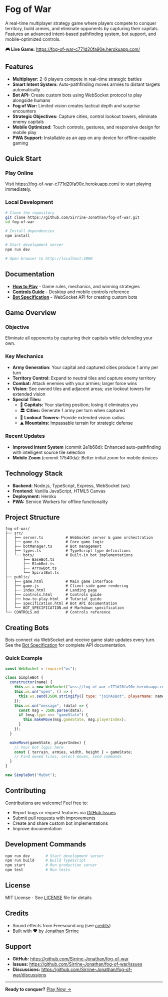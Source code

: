 # Fog of War

A real-time multiplayer strategy game where players compete to conquer territory, build armies, and eliminate opponents by capturing their capitals. Features an advanced intent-based pathfinding system, bot support, and mobile-optimized controls.

**🎮 Live Game:** https://fog-of-war-c771d20fa90e.herokuapp.com/

## Features

- **Multiplayer:** 2-8 players compete in real-time strategic battles
- **Smart Intent System:** Auto-pathfinding moves armies to distant targets automatically
- **Bot API:** Create custom bots using WebSocket protocol to play alongside humans
- **Fog of War:** Limited vision creates tactical depth and surprise encounters
- **Strategic Objectives:** Capture cities, control lookout towers, eliminate enemy capitals
- **Mobile Optimized:** Touch controls, gestures, and responsive design for mobile play
- **PWA Support:** Installable as an app on any device for offline-capable gaming

## Quick Start

### Play Online

Visit https://fog-of-war-c771d20fa90e.herokuapp.com/ to start playing immediately.

### Local Development

```bash
# Clone the repository
git clone https://github.com/Sirrine-Jonathan/fog-of-war.git
cd fog-of-war

# Install dependencies
npm install

# Start development server
npm run dev

# Open browser to http://localhost:3000
```

## Documentation

- **[How to Play](https://fog-of-war-c771d20fa90e.herokuapp.com/how-to-play.html)** - Game rules, mechanics, and winning strategies
- **[Controls Guide](https://fog-of-war-c771d20fa90e.herokuapp.com/controls.html)** - Desktop and mobile controls reference
- **[Bot Specification](https://fog-of-war-c771d20fa90e.herokuapp.com/specification.html)** - WebSocket API for creating custom bots

## Game Overview

### Objective

Eliminate all opponents by capturing their capitals while defending your own.

### Key Mechanics

- **Army Generation:** Your capital and captured cities produce 1 army per turn
- **Territory Control:** Expand to neutral tiles and capture enemy territory
- **Combat:** Attack enemies with your armies; larger force wins
- **Vision:** See owned tiles and adjacent areas; use lookout towers for extended vision
- **Special Tiles:**
  - 👑 **Capitals:** Your starting position; losing it eliminates you
  - 🏛️ **Cities:** Generate 1 army per turn when captured
  - 🗼 **Lookout Towers:** Provide extended vision radius
  - ⛰️ **Mountains:** Impassable terrain for strategic defense

### Recent Updates

- **Improved Intent System** (commit 2e1b68d): Enhanced auto-pathfinding with intelligent source tile selection
- **Mobile Zoom** (commit 17540da): Better initial zoom for mobile devices

## Technology Stack

- **Backend:** Node.js, TypeScript, Express, WebSocket (ws)
- **Frontend:** Vanilla JavaScript, HTML5 Canvas
- **Deployment:** Heroku
- **PWA:** Service Workers for offline functionality

## Project Structure

```
fog-of-war/
├── src/
│   ├── server.ts          # WebSocket server & game orchestration
│   ├── game.ts            # Core game logic
│   ├── botManager.ts      # Bot management
│   ├── types.ts           # TypeScript type definitions
│   └── bots/              # Built-in bot implementations
│       ├── BaseBot.ts
│       ├── BlobBot.ts
│       ├── ArrowBot.ts
│       └── SpiralBot.ts
├── public/
│   ├── game.html          # Main game interface
│   ├── game.js            # Client-side game rendering
│   ├── index.html         # Landing page
│   ├── controls.html      # Controls guide
│   ├── how-to-play.html   # Tutorial guide
│   ├── specification.html # Bot API documentation
│   └── BOT_SPECIFICATION.md # Markdown specification
└── CONTROLS.md            # Controls reference
```

## Creating Bots

Bots connect via WebSocket and receive game state updates every turn. See the [Bot Specification](https://fog-of-war-c771d20fa90e.herokuapp.com/specification.html) for complete API documentation.

### Quick Example

```javascript
const WebSocket = require("ws");

class SimpleBot {
  constructor(name) {
    this.ws = new WebSocket("wss://fog-of-war-c771d20fa90e.herokuapp.com");
    this.ws.on("open", () => {
      this.ws.send(JSON.stringify({ type: "joinAsBot", playerName: name }));
    });
    this.ws.on("message", (data) => {
      const msg = JSON.parse(data);
      if (msg.type === "gameState") {
        this.makeMove(msg.gameState, msg.playerIndex);
      }
    });
  }

  makeMove(gameState, playerIndex) {
    // Your bot logic here
    const { terrain, armies, width, height } = gameState;
    // Find owned tiles, select moves, send commands
  }
}

new SimpleBot("MyBot");
```

## Contributing

Contributions are welcome! Feel free to:

- Report bugs or request features via [GitHub Issues](https://github.com/Sirrine-Jonathan/fog-of-war/issues)
- Submit pull requests with improvements
- Create and share custom bot implementations
- Improve documentation

## Development Commands

```bash
npm run dev       # Start development server
npm run build     # Build TypeScript
npm start         # Run production server
npm test          # Run tests
```

## License

MIT License - See [LICENSE](LICENSE) file for details

## Credits

- Sound effects from Freesound.org (see [credits](https://fog-of-war-c771d20fa90e.herokuapp.com/credits.html))
- Built with ❤️ by [Jonathan Sirrine](https://github.com/Sirrine-Jonathan)

## Support

- **GitHub:** https://github.com/Sirrine-Jonathan/fog-of-war
- **Issues:** https://github.com/Sirrine-Jonathan/fog-of-war/issues
- **Discussions:** https://github.com/Sirrine-Jonathan/fog-of-war/discussions

---

**Ready to conquer?** [Play Now →](https://fog-of-war-c771d20fa90e.herokuapp.com/)
